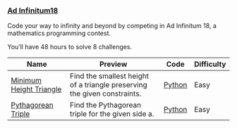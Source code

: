 
### [Ad Infinitum18](https://www.hackerrank.com/contests/infinitum18)
Code your way to infinity and beyond by competing in Ad Infinitum 18, a mathematics programming contest.

You’ll have 48 hours to solve 8 challenges. 


Name | Preview | Code | Difficulty
---- | ------- | ---- | ----------
[Minimum Height Triangle](https://www.hackerrank.com/contests/infinitum18/challenges/lowest-triangle)|Find the smallest height of a triangle preserving the given constraints.|[Python](lowest-triangle.py)|Easy
[Pythagorean Triple](https://www.hackerrank.com/contests/infinitum18/challenges/pythagorean-triple)|Find the Pythagorean triple for the given side a.|[Python](pythagorean-triple.py)|Easy

